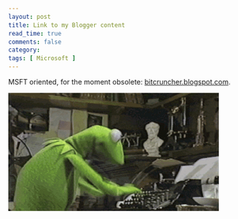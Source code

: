 ```yaml
---
layout: post
title: Link to my Blogger content
read_time: true  
comments: false
category:
tags: [ Microsoft ]
---
```


MSFT oriented, for the moment obsolete: [bitcruncher.blogspot.com](https://bitcruncher.blogspot.com).

![PFE? A typical friday night](/assets/kermit.gif)

